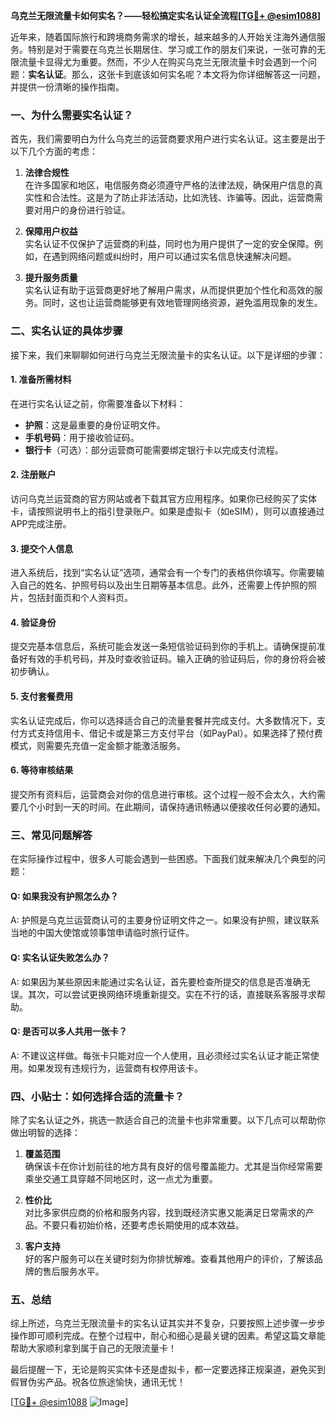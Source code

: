 **乌克兰无限流量卡如何实名？——轻松搞定实名认证全流程[[TG💪+ @esim1088](https://t.me/s/esim1088)]**

近年来，随着国际旅行和跨境商务需求的增长，越来越多的人开始关注海外通信服务。特别是对于需要在乌克兰长期居住、学习或工作的朋友们来说，一张可靠的无限流量卡显得尤为重要。然而，不少人在购买乌克兰无限流量卡时会遇到一个问题：**实名认证**。那么，这张卡到底该如何实名呢？本文将为你详细解答这一问题，并提供一份清晰的操作指南。

### 一、为什么需要实名认证？

首先，我们需要明白为什么乌克兰的运营商要求用户进行实名认证。这主要是出于以下几个方面的考虑：

1. **法律合规性**  
   在许多国家和地区，电信服务商必须遵守严格的法律法规，确保用户信息的真实性和合法性。这是为了防止非法活动，比如洗钱、诈骗等。因此，运营商需要对用户的身份进行验证。

2. **保障用户权益**  
   实名认证不仅保护了运营商的利益，同时也为用户提供了一定的安全保障。例如，在遇到网络问题或纠纷时，用户可以通过实名信息快速解决问题。

3. **提升服务质量**  
   实名认证有助于运营商更好地了解用户需求，从而提供更加个性化和高效的服务。同时，这也让运营商能够更有效地管理网络资源，避免滥用现象的发生。

### 二、实名认证的具体步骤

接下来，我们来聊聊如何进行乌克兰无限流量卡的实名认证。以下是详细的步骤：

#### 1. 准备所需材料
在进行实名认证之前，你需要准备以下材料：
- **护照**：这是最重要的身份证明文件。
- **手机号码**：用于接收验证码。
- **银行卡**（可选）：部分运营商可能需要绑定银行卡以完成支付流程。

#### 2. 注册账户
访问乌克兰运营商的官方网站或者下载其官方应用程序。如果你已经购买了实体卡，请按照说明书上的指引登录账户。如果是虚拟卡（如eSIM），则可以直接通过APP完成注册。

#### 3. 提交个人信息
进入系统后，找到“实名认证”选项，通常会有一个专门的表格供你填写。你需要输入自己的姓名、护照号码以及出生日期等基本信息。此外，还需要上传护照的照片，包括封面页和个人资料页。

#### 4. 验证身份
提交完基本信息后，系统可能会发送一条短信验证码到你的手机上。请确保提前准备好有效的手机号码，并及时查收验证码。输入正确的验证码后，你的身份将会被初步确认。

#### 5. 支付套餐费用
实名认证完成后，你可以选择适合自己的流量套餐并完成支付。大多数情况下，支付方式支持信用卡、借记卡或是第三方支付平台（如PayPal）。如果选择了预付费模式，则需要先充值一定金额才能激活服务。

#### 6. 等待审核结果
提交所有资料后，运营商会对你的信息进行审核。这个过程一般不会太久，大约需要几个小时到一天的时间。在此期间，请保持通讯畅通以便接收任何必要的通知。

### 三、常见问题解答

在实际操作过程中，很多人可能会遇到一些困惑。下面我们就来解决几个典型的问题：

#### Q: 如果我没有护照怎么办？
A: 护照是乌克兰运营商认可的主要身份证明文件之一。如果没有护照，建议联系当地的中国大使馆或领事馆申请临时旅行证件。

#### Q: 实名认证失败怎么办？
A: 如果因为某些原因未能通过实名认证，首先要检查所提交的信息是否准确无误。其次，可以尝试更换网络环境重新提交。实在不行的话，直接联系客服寻求帮助。

#### Q: 是否可以多人共用一张卡？
A: 不建议这样做。每张卡只能对应一个人使用，且必须经过实名认证才能正常使用。如果发现有违规行为，运营商有权停用该卡。

### 四、小贴士：如何选择合适的流量卡？

除了实名认证之外，挑选一款适合自己的流量卡也非常重要。以下几点可以帮助你做出明智的选择：

1. **覆盖范围**  
   确保该卡在你计划前往的地方具有良好的信号覆盖能力。尤其是当你经常需要乘坐交通工具穿越不同地区时，这一点尤为重要。

2. **性价比**  
   对比多家供应商的价格和服务内容，找到既经济实惠又能满足日常需求的产品。不要只看初始价格，还要考虑长期使用的成本效益。

3. **客户支持**  
   好的客户服务可以在关键时刻为你排忧解难。查看其他用户的评价，了解该品牌的售后服务水平。

### 五、总结

综上所述，乌克兰无限流量卡的实名认证其实并不复杂，只要按照上述步骤一步步操作即可顺利完成。在整个过程中，耐心和细心是最关键的因素。希望这篇文章能帮助大家顺利拿到属于自己的无限流量卡！

最后提醒一下，无论是购买实体卡还是虚拟卡，都一定要选择正规渠道，避免买到假冒伪劣产品。祝各位旅途愉快，通讯无忧！

[[TG💪+ @esim1088](https://t.me/s/esim1088) ![Image](https://i.postimg.cc/4NQfJmqS/Snipaste-2025-05-13-00-14-12.png)]